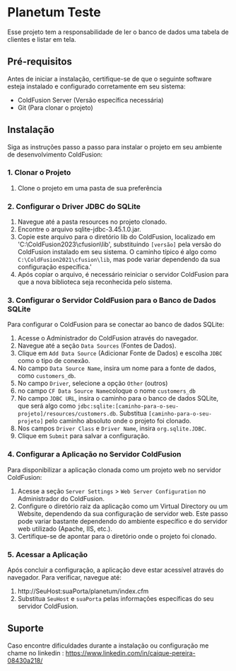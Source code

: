 # Planetum Teste

Esse projeto tem a responsabilidade de ler o banco de dados uma tabela de clientes e listar em tela.

## Pré-requisitos

Antes de iniciar a instalação, certifique-se de que o seguinte software esteja instalado e configurado corretamente em seu sistema:

- ColdFusion Server (Versão específica necessária)
- Git (Para clonar o projeto)

## Instalação

Siga as instruções passo a passo para instalar o projeto em seu ambiente de desenvolvimento ColdFusion:

### 1. Clonar o Projeto

1. Clone o projeto em uma pasta de sua preferência 

### 2. Configurar o Driver JDBC do SQLite

1. Navegue até a pasta resources no projeto clonado.
2. Encontre o arquivo sqlite-jdbc-3.45.1.0.jar.
3. Copie este arquivo para o diretório lib do ColdFusion, localizado em 'C:\ColdFusion2023\cfusion\lib', substituindo `[versão]` pela versão do ColdFusion instalado em seu sistema. O caminho típico é algo como `C:\ColdFusion2021\cfusion\lib`, mas pode variar dependendo da sua configuração específica.'
4. Após copiar o arquivo, é necessário reiniciar o servidor ColdFusion para que a nova biblioteca seja reconhecida pelo sistema.

### 3. Configurar o Servidor ColdFusion para o Banco de Dados SQLite

Para configurar o ColdFusion para se conectar ao banco de dados SQLite:

1. Acesse o Administrador do ColdFusion através do navegador.
2. Navegue até a seção `Data Sources` (Fontes de Dados).
3. Clique em `Add Data Source` (Adicionar Fonte de Dados) e escolha `JDBC` como o tipo de conexão.
4. No campo `Data Source Name`, insira um nome para a fonte de dados, como `customers_db`.
5. No campo `Driver`, selecione a opção `Other` (outros)
6. no campo `CF Data Source Name`coloque o nome `customers_db` 
7. No campo `JDBC URL`, insira o caminho para o banco de dados SQLite, que será algo como `jdbc:sqlite:[caminho-para-o-seu-projeto]/resources/customers.db`. Substitua `[caminho-para-o-seu-projeto]` pelo caminho absoluto onde o projeto foi clonado.
8. Nos campos `Driver Class` e `Driver Name`, insira `org.sqlite.JDBC`.
9. Clique em `Submit` para salvar a configuração.


### 4. Configurar a Aplicação no Servidor ColdFusion

Para disponibilizar a aplicação clonada como um projeto web no servidor ColdFusion:

1. Acesse a seção `Server Settings` > `Web Server Configuration` no Administrador do ColdFusion.
2. Configure o diretório raiz da aplicação como um Virtual Directory ou um Website, dependendo da sua configuração de servidor web. Este passo pode variar bastante dependendo do ambiente específico e do servidor web utilizado (Apache, IIS, etc.).
3. Certifique-se de apontar para o diretório onde o projeto foi clonado.

### 5. Acessar a Aplicação

Após concluir a configuração, a aplicação deve estar acessível através do navegador. Para verificar, navegue até:

1. http://SeuHost:suaPorta/planetum/index.cfm
2. Substitua `SeuHost` e `suaPorta` pelas informações específicas do seu servidor ColdFusion.

## Suporte

Caso encontre dificuldades durante a instalação ou configuração me chame no linkedin : https://www.linkedin.com/in/caique-pereira-08430a218/

